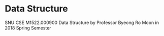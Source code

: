 # Data Structure
SNU CSE M1522.000900 Data Structure by Professor Byeong Ro Moon in 2018 Spring Semester
